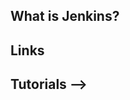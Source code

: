 ## What is Jenkins?

## Links

## Tutorials -->

<!-- Embedded links -->
<!-- [1]: https://github.com/nchristie/tech_notes/blob/master/XXX.md
